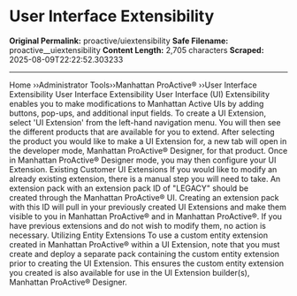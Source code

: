 # User Interface Extensibility

**Original Permalink:** proactive/uiextensibility
**Safe Filename:** proactive__uiextensibility
**Content Length:** 2,705 characters
**Scraped:** 2025-08-09T22:22:52.303233

---

Home &rsaquo;&rsaquo;Administrator Tools&rsaquo;&rsaquo;Manhattan ProActive® ››User Interface Extensibility User Interface Extensibility User Interface (UI) Extensibility enables you to make modifications to&nbsp;Manhattan Active UIs by adding buttons, pop-ups, and additional input fields. To create a UI Extension, select &#39;UI Extension&#39; from the left-hand navigation menu. You will then see the different products that are available for you to extend. After selecting the&nbsp;product&nbsp;you would like to make a UI Extension for, a new tab will open in the developer mode, Manhattan ProActive&reg; Designer, for that product.&nbsp;Once in Manhattan ProActive&reg; Designer mode, you may then configure your UI Extension. Existing Customer UI Extensions If you would like to modify an already existing extension, there is a manual step you will need to take. An extension pack with&nbsp;an extension pack ID of &quot;LEGACY&quot; should be created&nbsp;through the Manhattan ProActive&reg; UI. Creating an extension pack with this ID will pull in your previously created UI Extensions and make them visible to you in Manhattan ProActive&reg; and in Manhattan ProActive&reg;. If you have previous extensions and do not wish to modify them, no action is necessary. Utilizing Entity Extensions To use a custom entity extension created in Manhattan ProActive&reg; within a UI Extension, note that you must create and deploy a separate pack containing the custom entity extension prior to creating the UI Extension. This ensures&nbsp;the custom entity extension you&nbsp;created is also available for use in the UI Extension builder(s), Manhattan ProActive&reg; Designer. &nbsp;